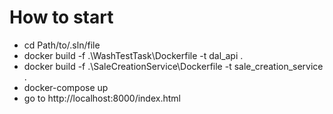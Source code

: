 # How to start
  - cd Path/to/.sln/file
  - docker build -f .\WashTestTask\Dockerfile -t dal_api .
  - docker build -f .\SaleCreationService\Dockerfile -t sale_creation_service .
  - docker-compose up
  - go to http://localhost:8000/index.html
